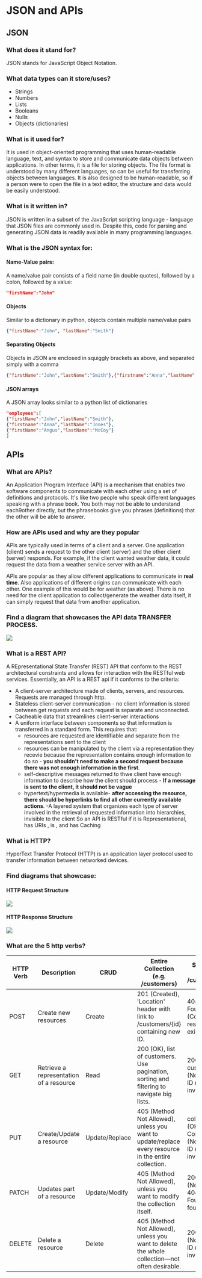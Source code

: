 # JSON and APIs

## JSON

### What does it stand for?
JSON stands for JavaScript Object Notation. 

### What data types can it store/uses?
 - Strings
 - Numbers
 - Lists
 - Booleans
 - Nulls
 - Objects (dictionaries)

### What is it used for?

It is used in object-oriented programming that uses human-readable language, text, and syntax to store and communicate data objects between applications.
In other terms, it is a file for storing objects.
The file format is understood by many different languages, so can be useful for transferring objects between languages.
It is also designed to be human-readable, so if a person were to open the file in a text editor, the structure and data would be easily understood.


### What is it written in?

JSON is written in a subset of the JavaScript scripting language - language that JSON files are commonly used in.
Despite this, code for parsing and generating JSON data is readily available in many programming languages.

### What is the JSON syntax for:
#### Name-Value pairs:
A name/value pair consists of a field name (in double quotes), followed by a colon, followed by a value:
```json
"firstName":"John"
```
#### Objects
Similar to a dictionary in python, objects contain multiple name/value pairs
```json
{"firstName":"John", "lastName":"Smith"}
```

#### Separating Objects
Objects in JSON are enclosed in squiggly brackets as above, and separated simply with a comma
```json
{"firstName":"John","lastName":"Smith"},{"firstname":"Anna","lastName":"Jones"}
```

#### JSON arrays
A JSON array looks similar to a python list of dictionaries
```json
"employees":[
{"firstName":"John","lastName":"Smith"},
{"firstname":"Anna","lastName":"Jones"},
{"firstName":"Angus","lastName":"McCoy"}
]
```

## APIs

### What are APIs?
An Application Program Interface (API) is a mechanism that enables two software components to communicate with each other using a set of definitions and protocols.
It's like two people who speak different languages speaking with a phrase book. 
You both may not be able to understand each9other directly, but the phrasebooks give you phrases (definitions) that the other will be able to answer.

### How are APIs used and why are they popular
APIs are typically used in terms of a client and a server. 
One application (client) sends a request to the other client (server) and the other client (server) responds.
For example, if the client wanted weather data, it could request the data from a weather service server with an API.

APIs are popular as they allow different applications to communicate in **real time**. Also applications of different origins can communicate with each other.
One example of this would be for weather (as above).
There is no need for the client application to collect/generate the weather data itself, it can simply request that data from another application.
### Find a diagram that showcases the API data TRANSFER PROCESS.
![](https://miro.medium.com/v2/resize:fit:720/format:webp/1*5_VEtMBQg9h-WossdhK3Ow.png)

### What is a REST API?
A REpresentational State Transfer (REST) API that conform to the REST architectural constraints and allows for interaction with the RESTful web services.
Essentially, an API is a REST api if it conforms to the criteria:
- A client-server architecture made of clients, servers, and resources. Requests are managed through http.
- Stateless client-server communication - no client information is stored between get requests and each request is separate and unconnected.
- Cacheable data that streamlines client-server interactions
- A uniform interface between components so that information is transferred in a standard form. This requires that:
  - resources are requested are identifiable and separate from the representations sent to the client
  - resources can be manipulated by the client via a representation they recevie because the representation contains enough information to do so - **you shouldn't need to make a second request because there was not enough information in the first**.
  - self-descriptive messages returned to thwe client have enough information to describe how the client should process - **If a message is sent to the client, it should not be vague**
  - hypertext/hypermedia is available- **after accessing the resource, there should be hyperlinks to find all other currently available actions**.
-A layered system that organizes each type of server involved in the retrieval of requested information into hierarchies, invisible to the client
So an API is RESTful if it is Representational, has URIs , is , and has Caching
### What is HTTP?
HyperText Transfer Protocol (HTTP) is an application layer protocol used to transfer information between networked devices.

### Find diagrams that showcase:
#### HTTP Request Structure
![](https://miro.medium.com/v2/resize:fit:720/format:webp/1*i2tUjWy44-dYT9qsaWbvig.png)
#### HTTP Response Structure
![](https://miro.medium.com/v2/resize:fit:720/format:webp/1*w4gDd2TFunoOnrWy3xpHkQ.png)

### What are the 5 http verbs?
| HTTP Verb | Description                             | CRUD           | Entire Collection (e.g. /customers)                                                                  | Specific Item (e.g. /customers/{id})                                                   |
|-----------|-----------------------------------------|----------------|------------------------------------------------------------------------------------------------------|----------------------------------------------------------------------------------------|
| POST      | Create new resources                    | Create         | 201 (Created), 'Location' header with link to /customers/{id} containing new ID.                     | 	404 (Not Found), 409 (Conflict) if resource already exists..                          |
| GET       | Retrieve a representation of a resource | Read           | 	200 (OK), list of customers. Use pagination, sorting and filtering to navigate big lists.           | 200 (OK), single customer. 404 (Not Found), if ID not found or invalid.                |
| PUT       | Create/Update a resource                | Update/Replace | 405 (Method Not Allowed), unless you want to update/replace every resource in the entire collection. | collection.	200 (OK) or 204 (No Content). 404 (Not Found), if ID not found or invalid. |
| PATCH     | Updates part of a resource              | Update/Modify  | 405 (Method Not Allowed), unless you want to modify the collection itself.                           | 200 (OK) or 204 (No Content). 404 (Not Found), if ID not found or invalid.             |
| DELETE    | Delete a resource                       | Delete         | 	405 (Method Not Allowed), unless you want to delete the whole collection—not often desirable.       | 200 (OK). 404 (Not Found), if ID not found or invalid.                                 |